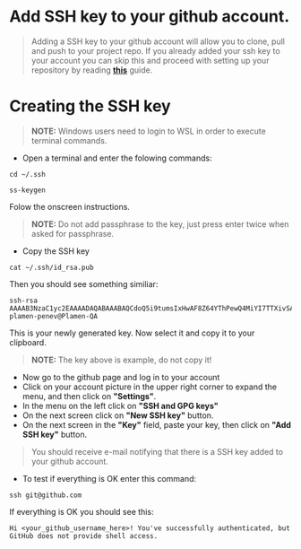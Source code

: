 # Add SSH key to your github account.
> Adding a SSH key to your github account will allow you to clone, pull and push to your project repo.
> If you already added your ssh key to your account you can skip this and proceed with setting up your repository by reading [**this**](https://github.com/plamen-penev-ffw/behat-starter-kit/blob/master/REPOSITORY.md) guide.

# Creating the SSH key
> **NOTE:** Windows users need to login to WSL in order to execute terminal commands.
* Open a terminal and enter the folowing commands:
```
cd ~/.ssh
```
```
ss-keygen
```
Folow the onscreen instructions. 
> **NOTE:** Do not add passphrase to the key, just press enter twice when asked for passphrase. 
* Copy the SSH key
```
cat ~/.ssh/id_rsa.pub
```
Then you should see something similiar:
```
ssh-rsa AAAAB3NzaC1yc2EAAAADAQABAAABAQCdoQ5i9tumsIxHwAF8Z64YThPewQ4MiYI7TTXivSA/ltkH1sNqkJvK6FpEQnBPQ4WFM6DYLL0hVOS89DfE5KinEvh6YnhBfzD9tKt339MGHCULg+x4TWfQkCzVUUvSnhqz/21H1XpoOf6vv9vW0p0nj8GZIhgndOoJauDYGYdWmUEUaJR4wknBwSPeR3I6iC8BeZrT6HFM2ZpChqxDjvsqRjE+T8pd+6JyRP8wCpuwxLXME2m+GTKTbhVk0U4varYCIEAO+vtF4bFg4Fn1VQxgroQO4YByaosJRvRQMXhp4J6JPrOGlBZeIWf63/fxOx6ZchVkgP6hxgwpHoockLwr plamen-penev@Plamen-QA
```
This is your newly generated key. Now select it and copy it to your clipboard. 
> **NOTE:** The key above is example, do not copy it!
* Now go to the github page and log in to your account
* Click on your account picture in the upper right corner to expand the menu, and then click on **"Settings"**.
* In the menu on the left click on **"SSH and GPG keys"**
* On the next screen click on **"New SSH key"** button.
* On the next screen in the **"Key"** field, paste your key, then click on **"Add SSH key"** button.
> You should receive e-mail notifying that there is a SSH key added to your github account.
* To test if everything is OK enter this command:
```
ssh git@github.com
```
If everything is OK you should see this:
```
Hi <your_github_username_here>! You've successfully authenticated, but GitHub does not provide shell access.
```
